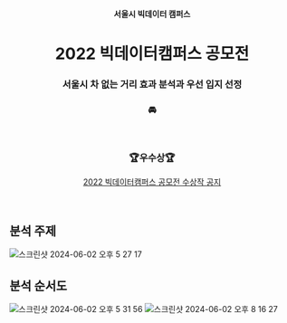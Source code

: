 <h4 align='center'> 서울시 빅데이터 캠퍼스 </h4>

<h1 align='center'> 2022 빅데이터캠퍼스 공모전 </h1>

<h3 align='center'> 서울시 차 없는 거리 효과 분석과 우선 입지 선정 </h3>

<h3 align='center'> 🚘 </h3>

<div align='center'>

&nbsp;  

<h3 align='center'> 🏆우수상🏆 </h3>


<div align='center'>

<a href="https://bigdata.seoul.go.kr/noti/selectNoti.do?r_id=P260&bbs_seq=612&ac_type=A1&sch_type=&sch_text=차+없는&currentPage=1"> 2022 빅데이터캠퍼스 공모전 수상작 공지</a>

</div>


&nbsp;
&nbsp; 
&nbsp; 
<div align='left'>
  
  ## 분석 주제

![스크린샷 2024-06-02 오후 5 27 17](https://github.com/yeoniiii/Car-free-street-Analytics/assets/76769871/45348766-492d-436c-a56a-e1ca26499a64)

## 분석 순서도
![스크린샷 2024-06-02 오후 5 31 56](https://github.com/yeoniiii/Car-free-street-Analytics/assets/76769871/cecdd835-002e-45d5-9306-4ab2ca9ea917)
![스크린샷 2024-06-02 오후 8 16 27](https://github.com/yeoniiii/Car-free-street-Analytics/assets/76769871/0b0a4be8-7e9b-4ddc-97f5-06bcb570b8c4)


</div>
